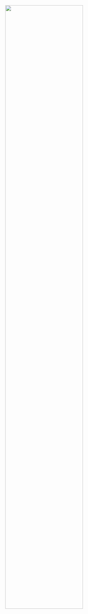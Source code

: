 <img src="https://readme-typing-svg.demolab.com?font=Inconsolata&weight=500&size=50&duration=4000&pause=300&color=7F3ACE &center=true&vCenter=true&multiline=true&repeat=false&random=false&width=1300&height=140&lines=Hello+Hello;I'm+Bruna%2C+a+tech+goblin+and+a+web+designer." width="70%" />

###

